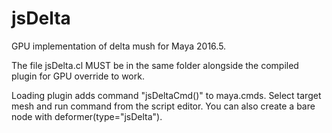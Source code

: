 # jsDelta
GPU implementation of delta mush for Maya 2016.5.

The file jsDelta.cl MUST be in the same folder alongside the compiled plugin for GPU override to work.

Loading plugin adds command "jsDeltaCmd()" to maya.cmds. Select target mesh and run command from the script editor. You can also create a bare node with deformer(type="jsDelta").
